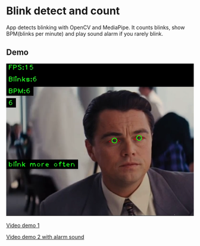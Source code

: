 # Blink detect and count
App detects blinking with OpenCV and MediaPipe. 
It counts blinks, show BPM(blinks per minute) and play sound alarm if you rarely blink.

## Demo

<img src="blink_detect_demo.png" alt="Blink detection example"/>

[Video demo 1](https://youtu.be/5dD0g7gLdYk)

[Video demo 2 with alarm sound](https://youtu.be/HSQjUue9AMc)
